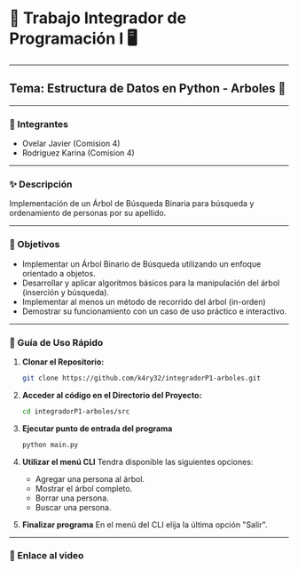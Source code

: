 # 🚀 Trabajo Integrador de Programación I 🖥️

---

## Tema: Estructura de Datos en Python - Arboles 🌳

---

### 👥 Integrantes

- Ovelar Javier (Comision 4)
- Rodriguez Karina (Comision 4)

---

### ✨ Descripción

Implementación de un Árbol de Búsqueda Binaria para búsqueda y ordenamiento de personas por su apellido.

---

### 🎯 Objetivos

- Implementar un Árbol Binario de Búsqueda utilizando un enfoque orientado a objetos.
- Desarrollar y aplicar algoritmos básicos para la manipulación del árbol (inserción y búsqueda).
- Implementar al menos un método de recorrido del árbol (in-orden)
- Demostrar su funcionamiento con un caso de uso práctico e interactivo.

---

### 🚀 Guía de Uso Rápido

1.  **Clonar el Repositorio:**
    ```bash
    git clone https://github.com/k4ry32/integradorP1-arboles.git
    ```

2.  **Acceder al código en el Directorio del Proyecto:**
    ```bash
    cd integradorP1-arboles/src
    ```

3.  **Ejecutar punto de entrada del programa**
    ```bash
    python main.py
    ```

4.  **Utilizar el menú CLI**
    Tendra disponible las siguientes opciones:
    - Agregar una persona al árbol.
    - Mostrar el árbol completo.
    - Borrar una persona.
    - Buscar una persona.

5.  **Finalizar programa**
    En el menú del CLI elija la última opción "Salir".

---

### 📼 Enlace al video